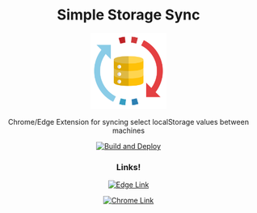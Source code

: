 <center>

# Simple Storage Sync

<img src="assets/logo.png" style="width: 150px;"/>

Chrome/Edge Extension for syncing select localStorage values between machines

[![Build and Deploy](https://github.com/andrewiankidd/simple-storage-sync/actions/workflows/publish.yml/badge.svg?branch=master)](https://github.com/andrewiankidd/simple-storage-sync/actions/workflows/publish.yml)

### Links!

[![Edge Link](https://img.shields.io/badge/%f0%9f%8c%90%20Edge%20Extension-3277BC.svg)](https://microsoftedge.microsoft.com/addons/detail/oeojiafighihlcgbalfdohlciecpbocd)

[![Chrome Link](https://img.shields.io/badge/%f0%9f%8c%90%20Chrome%20Extension-3277BC.svg)](https://chrome.google.com/webstore/detail/ajpgfnbllpolbcbepkmghabgpbccgfam)

</center>